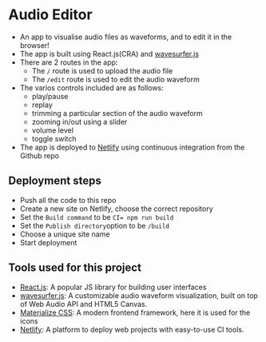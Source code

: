 # Audio Editor

-   An app to visualise audio files as waveforms, and to edit it in the browser!
-   The app is built using React.js(CRA) and [wavesurfer.js](https://wavesurfer-js.org/)
-   There are 2 routes in the app:
    -   The `/` route is used to upload the audio file
    -   The `/edit` route is used to edit the audio waveform
-   The varios controls included are as follows:
    -   play/pause
    -   replay
    -   trimming a particular section of the audio waveform
    -   zooming in/out using a slider
    -   volume level
    -   toggle switch
-   The app is deployed to [Netlify](https://www.netlify.com/) using continuous integration from the Github repo

## Deployment steps

-   Push all the code to this repo
-   Create a new site on Netlify, choose the correct repository
-   Set the `Build command` to be `CI= npm run build`
-   Set the `Publish directory`option to be `/build`
-   Choose a unique site name
-   Start deployment

## Tools used for this project

-   [React.js](https://reactjs.org/): A popular JS library for building user interfaces
-   [wavesurfer.js](https://wavesurfer-js.org/): A customizable audio waveform visualization, built on top of Web Audio API and HTML5 Canvas.
-   [Materialize CSS](https://materializecss.com/): A modern frontend framework, here it is used for the icons
-   [Netlify](https://www.netlify.com/): A platform to deploy web projects with easy-to-use CI tools.
